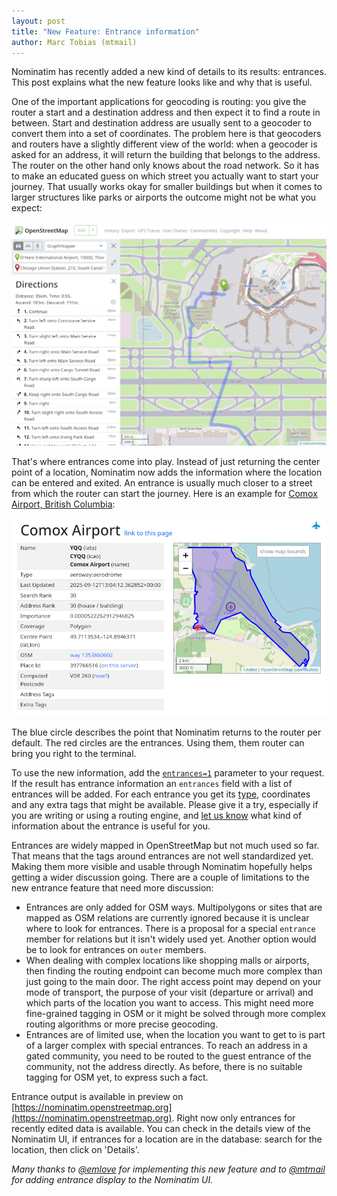```yaml
---
layout: post
title: "New Feature: Entrance information"
author: Marc Tobias (mtmail)
---
```


Nominatim has recently added a new kind of details to its results: entrances.
This post explains what the new feature looks like
and why that is useful.

One of the important applications for geocoding is routing: you give the
router a start and a destination address and then expect it to find a route
in between. Start and destination address are usually sent to a geocoder to
convert them into a set of coordinates. The problem here is that geocoders
and routers have a slightly different view of the world: when a geocoder is
asked for an address, it will return the building that belongs to the address.
The router on the other hand only knows about the road network. So it has
to make an educated guess on which street you actually want to start your
journey. That usually works okay for smaller buildings but when it comes
to larger structures like parks or airports the outcome might not
be what you expect:

![Example routing from Chicago O´Hare airport](/img/2509-routing-chicago-ohare.png)

That's where entrances come into play. Instead of just returning the center
point of a location, Nominatim now adds the information where the location
can be entered and exited. An entrance is usually much closer to a street
from which the router can start the journey. Here is an example for
[Comox Airport, British Columbia](https://nominatim.openstreetmap.org/ui/details.html?osmtype=W&osmid=1353860602&class=aeroway):

![Nominatim entry for Comox Airport](/img/2509-comox-airport.png)

The blue circle describes the point that Nominatim returns to the router
per default. The red circles are the entrances. Using them, them router can
bring you right to the terminal.

To use the new information, add the
[`entrances=1`](https://nominatim.org/release-docs/develop/api/Search/#output-details)
parameter to your request. If the result has entrance information an
`entrances` field with a list of entrances will be added. For each entrance
you get its [type](https://wiki.openstreetmap.org/wiki/Key:entrance), coordinates
and any extra tags that might be available. Please give it a try, especially
if you are writing or using a routing engine, and
[let us know](https://github.com/osm-search/Nominatim/discussions)
what kind of information about the entrance is useful for you.

Entrances are widely mapped in OpenStreetMap but not much used so far. That
means that the tags around entrances are not well standardized yet. Making them
more visible and usable through Nominatim hopefully helps getting a wider
discussion going. There are a couple of limitations to the new entrance
feature that need more discussion:

* Entrances are only added for OSM ways. Multipolygons or sites that are
  mapped as OSM relations are currently ignored because it is unclear where
  to look for entrances. There is a proposal for a special `entrance` member
  for relations but it isn't widely used yet. Another option would be to look
  for entrances on `outer` members.
* When dealing with complex locations like shopping malls or airports, then
  finding the routing endpoint can become much more complex than just going
  to the main door. The right access point may depend on your mode of transport,
  the purpose of your visit (departure or arrival) and which parts of the
  location you want to access. This might need more fine-grained tagging in
  OSM or it might be solved through more complex routing algorithms or
  more precise geocoding.
* Entrances are of limited use, when the location you want to get to is part
  of a larger complex with special entrances. To reach an address in a gated
  community, you need to be routed to the guest entrance of the community,
  not the address directly. As before, there is no suitable tagging for
  OSM yet, to express such a fact.

Entrance output is available in preview on
[https://nominatim.openstreetmap.org](https://nominatim.openstreetmap.org).
Right now only entrances for recently edited data is available. You can
check in the details view of the Nominatim UI, if entrances for a location
are in the database: search for the location, then click on 'Details'.

_Many thanks to [@emlove](https://github.com/emlove) for implementing this
new feature and to [@mtmail](https://github.com/mtmail) for adding entrance
display to the Nominatim UI._
